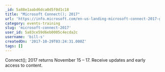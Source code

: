 ```yaml
---
_id: 5a88e1aabd6dca0d5f0d1c18
title: "Microsoft Connect(); 2017"
url: 'https://info.microsoft.com/en-us-landing-microsoft-connect-2017-get-updates.html?ocid=AID657138_QSG_EML_194559'
category: events-training
slug: 'microsoft-connect-2017'
user_id: 5a83ce59d6eb0005c4ecda2c
username: 'bill-s'
createdOn: '2017-10-29T03:24:31.000Z'
tags: []
---
```


Connect(); 2017 returns November 15 – 17. Receive updates and early access to content. 
